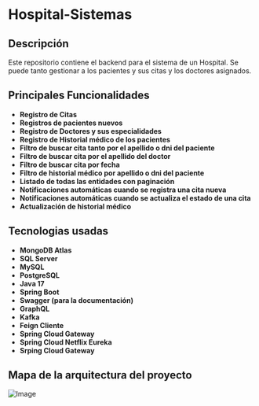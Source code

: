 # Hospital-Sistemas

## Descripción
Este repositorio contiene el backend para el sistema de un Hospital. Se puede tanto gestionar a los pacientes y sus citas y los doctores asignados. 

## Principales Funcionalidades
- **Registro de Citas**
- **Registros de pacientes nuevos**
- **Registro de Doctores y sus especialidades**
- **Registro de Historial médico de los pacientes**
- **Filtro de buscar cita tanto por el apellido o dni del paciente**
- **Filtro de buscar cita por el apellido del doctor**
- **Filtro de buscar cita por fecha**
- **Filtro de historial médico por apellido o dni del paciente**
- **Listado de todas las entidades con paginación**
- **Notificaciones automáticas cuando se registra una cita nueva**
- **Notificaciones automáticas cuando se actualiza el estado de una cita**
- **Actualización de historial médico**

## Tecnologias usadas
- **MongoDB Atlas**
- **SQL Server**
- **MySQL**
- **PostgreSQL**
- **Java 17**
- **Spring Boot**
- **Swagger (para la documentación)**
- **GraphQL**
- **Kafka**
- **Feign Cliente**
- **Spring Cloud Gateway**
- **Spring Cloud Netflix Eureka**
- **Srping Cloud Gateway**

## Mapa de la arquitectura del proyecto

![Image](https://github.com/user-attachments/assets/01170fa4-2189-4221-9976-42ff550e78ae)
